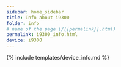 ```yaml
---
sidebar: home_sidebar
title: Info about i9300
folder: info
# name of the page (/{{permalink}}.html)
permalink: i9300_info.html
device: i9300
---
```

{% include templates/device_info.md %}

